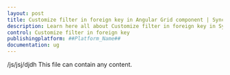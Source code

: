 ```yaml
---
layout: post
title: Customize filter in foreign key in Angular Grid component | Syncfusion
description: Learn here all about Customize filter in foreign key in Syncfusion ##Platform_Name## Grid component of Syncfusion Essential JS 2 and more.
control: Customize filter in foreign key 
publishingplatform: ##Platform_Name##
documentation: ug
---
```


/js/jsj/djdh
This file can contain any content.